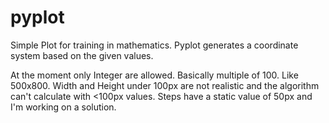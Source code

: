 pyplot
======

Simple Plot for training in mathematics. Pyplot generates a coordinate system
based on the given values. 

At the moment only Integer are allowed. Basically multiple of 100. Like 500x800. Width and Height under 100px are not
realistic and the algorithm can't calculate with <100px values. Steps have a static value of 50px and I'm working on a solution.
